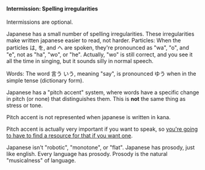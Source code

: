 #### Intermission: Spelling irregularities

<div class="warning">
Intermissions are optional.
</div>

Japanese has a small number of spelling irregularities. These irregularities make written japanese easier to read, not harder.
Particles: When the particles は, を, and へ are spoken, they're pronounced as "wa", "o", and "e", not as "ha", "wo", or "he". Actually, "wo" is still correct, and you see it all the time in singing, but it sounds silly in normal speech.

Words: The word 言う いう, meaning "say", is pronounced ゆう when in the simple tense (dictionary form).

Japanese has a "pitch accent" system, where words have a specific change in pitch (or none) that distinguishes them. This is **not** the same thing as stress or tone.

Pitch accent is not represented when japanese is written in kana.

Pitch accent is actually very important if you want to speak, so [you're going to have to find a resource for that if you want one](https://www.youtube.com/watch?v=I_s6QqmJd7k).

Japanese isn't "robotic", "monotone", or "flat". Japanese has prosody, just like english. Every language has prosody. Prosody is the natural "musicalness" of language.
